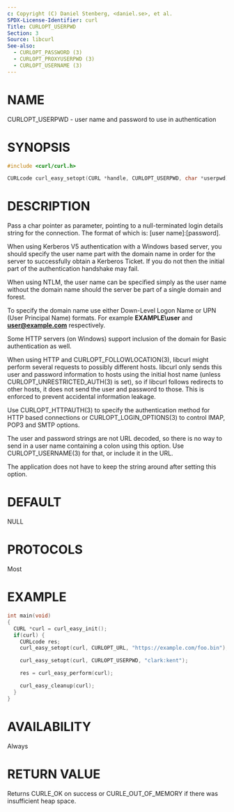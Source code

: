 ```yaml
---
c: Copyright (C) Daniel Stenberg, <daniel.se>, et al.
SPDX-License-Identifier: curl
Title: CURLOPT_USERPWD
Section: 3
Source: libcurl
See-also:
  - CURLOPT_PASSWORD (3)
  - CURLOPT_PROXYUSERPWD (3)
  - CURLOPT_USERNAME (3)
---
```


# NAME

CURLOPT_USERPWD - user name and password to use in authentication

# SYNOPSIS

~~~c
#include <curl/curl.h>

CURLcode curl_easy_setopt(CURL *handle, CURLOPT_USERPWD, char *userpwd);
~~~

# DESCRIPTION

Pass a char pointer as parameter, pointing to a null-terminated login details
string for the connection. The format of which is: [user name]:[password].

When using Kerberos V5 authentication with a Windows based server, you should
specify the user name part with the domain name in order for the server to
successfully obtain a Kerberos Ticket. If you do not then the initial part of
the authentication handshake may fail.

When using NTLM, the user name can be specified simply as the user name
without the domain name should the server be part of a single domain and
forest.

To specify the domain name use either Down-Level Logon Name or UPN (User
Principal Name) formats. For example **EXAMPLE\user** and **user@example.com**
respectively.

Some HTTP servers (on Windows) support inclusion of the domain for Basic
authentication as well.

When using HTTP and CURLOPT_FOLLOWLOCATION(3), libcurl might perform
several requests to possibly different hosts. libcurl only sends this user and
password information to hosts using the initial host name (unless
CURLOPT_UNRESTRICTED_AUTH(3) is set), so if libcurl follows redirects to
other hosts, it does not send the user and password to those. This is enforced
to prevent accidental information leakage.

Use CURLOPT_HTTPAUTH(3) to specify the authentication method for HTTP
based connections or CURLOPT_LOGIN_OPTIONS(3) to control IMAP, POP3 and
SMTP options.

The user and password strings are not URL decoded, so there is no way to send
in a user name containing a colon using this option. Use
CURLOPT_USERNAME(3) for that, or include it in the URL.

The application does not have to keep the string around after setting this
option.

# DEFAULT

NULL

# PROTOCOLS

Most

# EXAMPLE

~~~c
int main(void)
{
  CURL *curl = curl_easy_init();
  if(curl) {
    CURLcode res;
    curl_easy_setopt(curl, CURLOPT_URL, "https://example.com/foo.bin");

    curl_easy_setopt(curl, CURLOPT_USERPWD, "clark:kent");

    res = curl_easy_perform(curl);

    curl_easy_cleanup(curl);
  }
}
~~~

# AVAILABILITY

Always

# RETURN VALUE

Returns CURLE_OK on success or
CURLE_OUT_OF_MEMORY if there was insufficient heap space.
